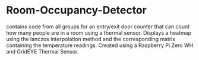 # Room-Occupancy-Detector
contains code from all groups for an entry/exit door counter that can count how many people are in a room using a thermal sensor. Displays a heatmap using the lanczos interpolation method and the corresponding matrix containing the temperature readings. Created using a Raspberry Pi Zero WH and GridEYE Thermal Sensor.
